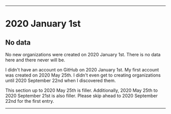 
***

# 2020 January 1st

## No data

No new organizations were created on 2020 January 1st. There is no data here and there never will be.

I didn't have an account on GitHub on 2020 January 1st. My first account was created on 2020 May 25th. I didn't even get to creating organizations until 2020 September 22nd when I discovered them.

This section up to 2020 May 25th is filler. Additionally, 2020 May 25th to 2020 September 21st is also filler. Please skip ahead to 2020 September 22nd for the first entry.

***
